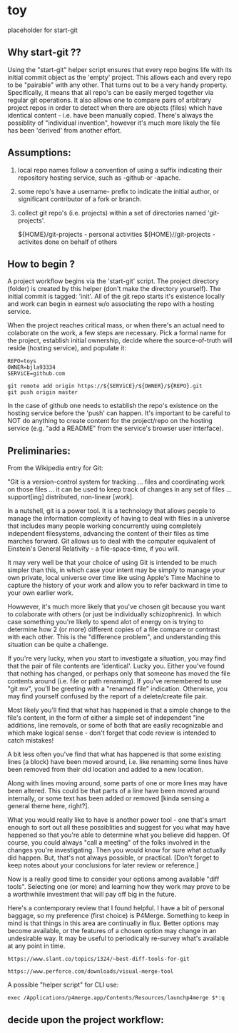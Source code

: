 # toy
placeholder for start-git

## Why start-git ??

Using the "start-git" helper script ensures that every repo begins life with its initial commit object as the 'empty' project.
This allows each and every repo to be "pairable" with any other.  That turns out to be a very handy property.
Specifically, it means that all repo's can be easily merged together via regular git operations.
It also allows one to compare pairs of arbitrary project repos in order to detect when there are objects (files) which have identical content - i.e. have been manually copied.  There's always the possiblity of "individual invention", however it's much more likely the file has been 'derived' from another effort.

## Assumptions:

1. local repo names follow a convention of using a suffix indicating their repository hosting service, such as -github or -apache.
2. some repo's have a username- prefix to indicate the initial author, or significant contributor of a fork or branch.
3. collect git repo's (i.e. projects) within a set of directories named 'git-projects'.

    ${HOME}/git-projects - personal activities
    ${HOME}/<org>/git-projects - activites done on behalf of others

## How to begin ?

A project workflow begins via the 'start-git' script.
The project directory (folder) is created by this helper (don't make the directory yourself).
The initial commit is tagged: 'init'.
All of the git repo starts it's existence locally and work can begin in earnest w/o associating the repo with a hosting service.

When the project reaches critical mass, or when there's an actual need to colaborate on the work, a few steps are necessary.  Pick a formal name for the project, establish initial ownership, decide where the source-of-truth will reside (hosting service), and populate it:

    REPO=toys
    OWNER=bjla93334
    SERViCE=github.com

    git remote add origin https://${SERViCE}/${OWNER}/${REPO}.git
    git push origin master

In the case of github one needs to establish the repo's existence on the hosting service before the 'push' can happen.
It's important to be careful to NOT do anything to create content for the project/repo on the hosting service (e.g. "add a README" from the service's browser user interface).

## Preliminaries:

From the Wikipedia entry for Git:

"Git is a version-control system for tracking ... files and coordinating work on those files ... it can be used to keep track of changes in any set of files ... support[ing] distributed, non-linear [work].

In a nutshell, git is a power tool.  It is a technology that allows people to manage the information complexity of having to deal with files in a universe that includes many people working concurrently using completely independent filesystems, advancing the content of their files as time marches forward.  Git allows us to deal with the computer equivalent of Einstein's General Relativity - a file-space-time, if you will.

It may very well be that your choice of using Git is intended to be much simpler than this, in which case your intent may be simply to manage your own private, local universe over time like using Apple's Time Machine to capture the history of your work and allow you to refer backward in time to your own earlier work.

Howwever, it's much more likely that you've chosen git because you want to colaborate with others (or just be individually schizophrenic). In which case something you're likely to spend alot of energy on is trying to determine how 2 (or more) different copies of a file compare or contrast with each other.  This is the "difference problem", and understanding this situation can be quite a challenge.

If you're very lucky, when you start to investigate a situation, you may find that the pair of file contents are 'identical'.  Lucky you.  Either you've found that nothing has changed, or perhaps only that someone has moved the file contents around (i.e. file or path renaming).  If you've remembered to use "git mv", you'll be greeting with a "renamed file" indication.  Otherwise, you may find yourself confused by the report of a delete/create file pair.

Most likely you'll find that what has happened is that a simple change to the file's content, in the form of either a simple set of independent "ine additions, line removals, or some of both that are easily recognizable and which make logical sense - don't forget that code review is intended to catch mistakes!

A bit less often you've find that what has happened is that some existing lines (a block) have been moved around, i.e. like renaming some lines have been removed from their old location and added to a new location.

Along with lines moving around, some parts of one or more lines may have been altered.  This could be that parts of a line have been moved around internally, or some text has been added or removed [kinda sensing a general theme here, right?].

What you would really like to have is another power tool - one that's smart enough to sort out all these possiblities and suggest for you what may have happened so that you're able to determine what you believe did happen.  Of course, you could always "call a meeting" of the folks involved in the changes you're investigating. Then you would know for sure what actually did happen.  But, that's not always possible, or practical. [Don't forget to keep notes about your conclusions for later review or reference.]

Now is a really good time to consider your options among available "diff tools".
Selecting one (or more) and learning how they work may prove to be a worthwhile investment that will pay off big in the future.

Here's a contemporary review that I found helpful.  I have a bit of personal baggage, so my preference (first choice) is P4Merge.  Something to keep in mind is that things in this area are continually in flux.  Better options may become available, or the features of a chosen option may change in an undesirable way.  It may be useful to periodically re-survey what's available at any point in time.

    https://www.slant.co/topics/1324/~best-diff-tools-for-git

    https://www.perforce.com/downloads/visual-merge-tool

A possible "helper script" for CLI use:

    exec /Applications/p4merge.app/Contents/Resources/launchp4merge $*:q

## decide upon the project workflow:

